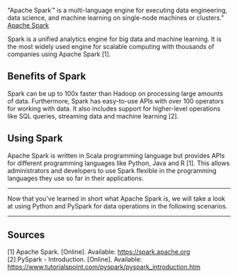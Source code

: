 "Apache Spark™ is a multi-language engine for executing data engineering, data science, and machine learning on single-node machines or clusters." [Apache Spark](https://spark.apache.org)

Spark is a unified analytics engine for big data and machine learning. It is the most widely used engine for scalable computing with thousands of companies using Apache Spark [1].

## Benefits of Spark

Spark can be up to 100x faster than Hadoop on processing large amounts of data. Furthermore, Spark has easy-to-use APIs with over 100 operators for working with data. It also includes support for higher-level operations like SQL queries, streaming data and machine learning [2].

## Using Spark

Apache Spark is written in Scala programming language but provides APIs for different programming languages like Python, Java and R [1]. This allows administrators and developers to use Spark flexible in the programming languages they use so far in their applications.

---
Now that you've learned in short what Apache Spark is, we will take a look at using Python and PySpark for data operations in the following scenarios.

---

## Sources

[1] Apache Spark. [Online]. Available: https://spark.apache.org \
[2] PySpark - Introduction. [Online]. Available: https://www.tutorialspoint.com/pyspark/pyspark_introduction.htm 